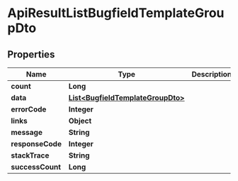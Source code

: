 
# ApiResultListBugfieldTemplateGroupDto

## Properties
Name | Type | Description | Notes
------------ | ------------- | ------------- | -------------
**count** | **Long** |  |  [optional]
**data** | [**List&lt;BugfieldTemplateGroupDto&gt;**](BugfieldTemplateGroupDto.md) |  |  [optional]
**errorCode** | **Integer** |  |  [optional]
**links** | **Object** |  |  [optional]
**message** | **String** |  |  [optional]
**responseCode** | **Integer** |  |  [optional]
**stackTrace** | **String** |  |  [optional]
**successCount** | **Long** |  |  [optional]



